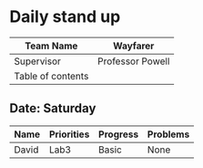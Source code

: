 # Daily stand up

| Team Name | Wayfarer |
| ---- | ---- |
| Supervisor | Professor Powell |
| Table of contents |    |

## Date: Saturday

| Name | Priorities | Progress | Problems |
| --- | --- | --- | --- |
| David | Lab3 | Basic | None |

